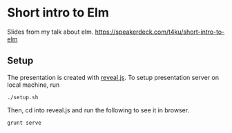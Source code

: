 # Short intro to Elm

Slides from my talk about elm.
https://speakerdeck.com/t4ku/short-intro-to-elm

## Setup

The presentation is created with [reveal.js](https://github.com/hakimel/reveal.js).
To setup presentation server on local machine, run

```
./setup.sh
```

Then, cd into reveal.js and run the following to see it in browser.

```
grunt serve
```
